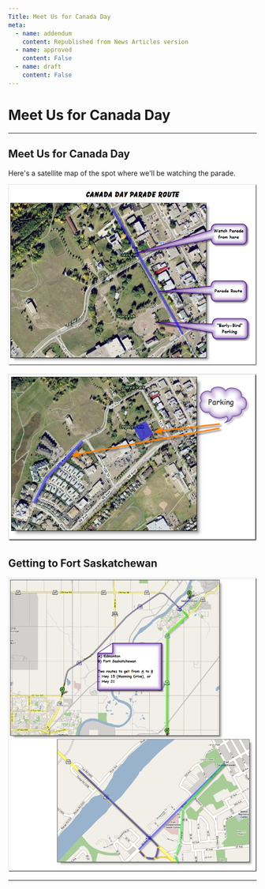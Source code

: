 ```yaml
---
Title: Meet Us for Canada Day
meta:
  - name: addendum
    content: Republished from News Articles version
  - name: approved
    content: False
  - name: draft
    content: False
---
```

# Meet Us for Canada Day

---
## Meet Us for Canada Day


Here's a satellite map of the spot where we'll be watching the parade.



![image](images/2009/WLW-MeetUsforCanadaDay_DDFD-image_3.png)



[![image](images/2009/WLW-MeetUsforCanadaDay_DDFD-image_thumb_2.png)](images/2009/WLW-MeetUsforCanadaDay_DDFD-image_7.png)






## Getting to Fort Saskatchewan


![image](images/2009/WLW-MeetUsforCanadaDay_DDFD-image_10.png)





---
